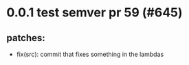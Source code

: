 # 0.0.1 test semver pr 59 (#645)

## patches:
* fix(src): commit that fixes something in the lambdas

